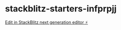 # stackblitz-starters-infprpjj

[Edit in StackBlitz next generation editor ⚡️](https://stackblitz.com/~/github.com/Shweta1819/stackblitz-starters-infprpjj)